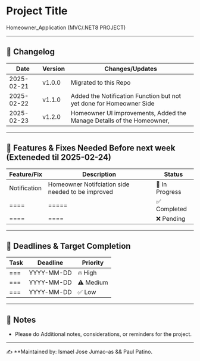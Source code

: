 # Project Title

Homeowner_Application (MVC/.NET8 PROJECT)

---

## 📌 Changelog

| Date       | Version | Changes/Updates |
|------------|---------|----------------|
| 2025-02-21 | v1.0.0  | Migrated to this Repo |
| 2025-02-22 | v1.1.0  | Added the Notification Function but not yet done for Homeowner Side |
| 2025-02-23 | v1.2.0  | Homeowner UI improvements, Added the Manage Details of the Homeowner,  |

---

## 🔧 Features & Fixes Needed Before next week (Exteneded til 2025-02-24)

| Feature/Fix | Description | Status |
|-------------|-------------|--------|
| Notification | Homeowner Notifciation side needed to be improved | 🔄 In Progress |
| ==== | ===== | ✅ Completed |
| ==== | ==== | ❌ Pending |

---

## 📅 Deadlines & Target Completion

| Task | Deadline | Priority |
|------|---------|----------|
| === | YYYY-MM-DD | 🔥 High |
| === | YYYY-MM-DD | ⚠️ Medium |
| === | YYYY-MM-DD | ✅ Low |

---

## 📜 Notes

- Please do Additional notes, considerations, or reminders for the project.

---

✍ **Maintained by: Ismael Jose Jumao-as && Paul Patino.
